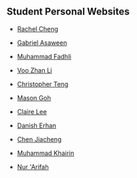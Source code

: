 ## Student Personal Websites

- [Rachel Cheng]()

- [Gabriel Asaween]()

- [Muhammad Fadhli]()

- [Voo Zhan Li]()

- [Christopher Teng]()

- [Mason Goh]()

- [Claire Lee]()

- [Danish Erhan]()

- [Chen Jiacheng]()

- [Muhammad Khairin]()

- [Nur 'Arifah]()
